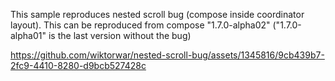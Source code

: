 This sample reproduces nested scroll bug (compose inside coordinator layout).
This can be reproduced from compose "1.7.0-alpha02" ("1.7.0-alpha01" is the last version without the bug)

https://github.com/wiktorwar/nested-scroll-bug/assets/1345816/9cb439b7-2fc9-4410-8280-d9bcb527428c
